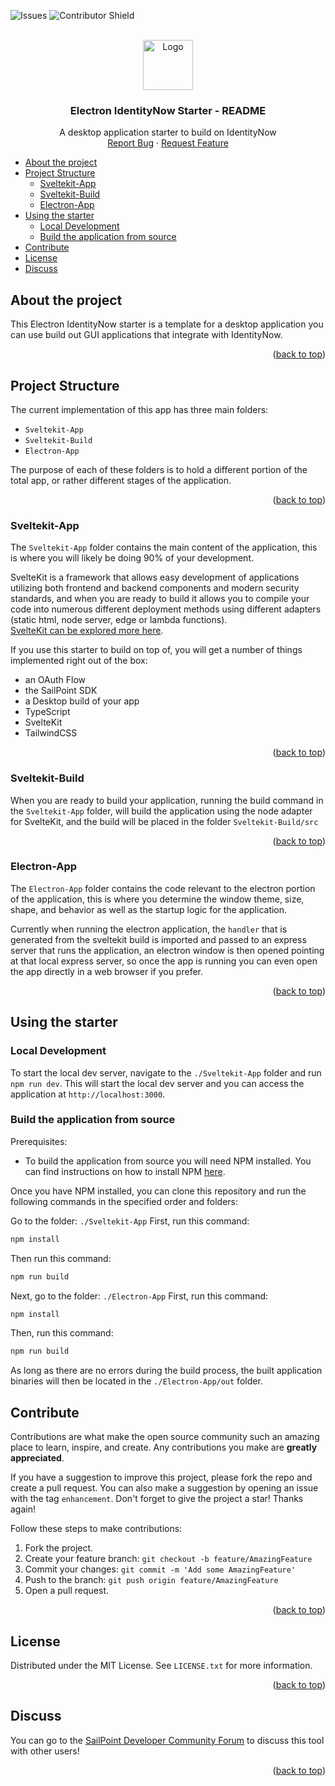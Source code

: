 <a id="readme-top"></a>

<!-- PROJECT SHIELDS -->

![Issues][issues-shield]
![Contributor Shield][contributor-shield]






[issues-shield]:https://img.shields.io/github/issues/sailpoint-oss/electron-identitynow-starter?label=Issues

[contributor-shield]:https://img.shields.io/github/contributors/sailpoint-oss/electron-identitynow-starter?label=Contributors

[product-screenshot]: ./assets/images/electron-identitynow-starter-output.png

<!-- PROJECT LOGO -->
<br />
<div align="center">
  <a href="https://github.com/othneildrew/Best-README-Template">
    <img src="https://avatars.githubusercontent.com/u/63106368?s=200&v=4" alt="Logo" width="80" height="80">
  </a>

  <h3 align="center">Electron IdentityNow Starter - README</h3>

  <p align="center">
    A desktop application starter to build on IdentityNow
    <br />
    <a href="https://github.com/sailpoint-oss/electron-identitynow-starter/issues/new?assignees=&labels=bug&projects=&template=bug-report.md&title=%5BBUG%5D+Your+Bug+Report+Here">Report Bug</a>
    ·
    <a href="https://github.com/sailpoint-oss/electron-identitynow-starter/issues/new?assignees=&labels=enhancement&projects=&template=feature-request.md&title=%5BFEATURE%5D+Your+Feature+Request+Here+">Request Feature</a>
  </p>
</div>

- [About the project](#about-the-project)
- [Project Structure](#project-structure)
  - [Sveltekit-App](#sveltekit-app)
  - [Sveltekit-Build](#sveltekit-build)
  - [Electron-App](#electron-app)
- [Using the starter](#using-the-starter)
  - [Local Development](#local-development)
  - [Build the application from source](#build-the-application-from-source)
- [Contribute](#contribute)
- [License](#license)
- [Discuss](#discuss)


<!-- ABOUT THE PROJECT -->
## About the project

<!-- <div align="center">
<img src="./assets/images/electron-identitynow-starter-output.png" width="500" height="" style="text-align:center">
</div> -->

This Electron IdentityNow starter is a template for a desktop application you can use build out GUI applications that integrate with IdentityNow.  

<p align="right">(<a href="#readme-top">back to top</a>)</p>

<!-- GETTING STARTED -->
## Project Structure

The current implementation of this app has three main folders:
- `Sveltekit-App`
- `Sveltekit-Build`
- `Electron-App`

The purpose of each of these folders is to hold a different portion of the total app, or rather different stages of the application.

<p align="right">(<a href="#readme-top">back to top</a>)</p>

### Sveltekit-App

The `Sveltekit-App` folder contains the main content of the application, this is where you will likely be doing 90% of your development. 

SvelteKit is a framework that allows easy development of applications utilizing both frontend and backend components and modern security standards, and when you are ready to build it allows you to compile your code into numerous different deployment methods using different adapters (static html, node server, edge or lambda functions).   
[SvelteKit can be explored more here](https://kit.svelte.dev).

If you use this starter to build on top of, you will get a number of things implemented right out of the box:  

- an OAuth Flow
- the SailPoint SDK
- a Desktop build of your app
- TypeScript
- SvelteKit
- TailwindCSS

<p align="right">(<a href="#readme-top">back to top</a>)</p>

### Sveltekit-Build

When you are ready to build your application, running the build command in the `Sveltekit-App` folder, will build the application using the node adapter for SvelteKit, and the build will be placed in the folder `Sveltekit-Build/src` 

<p align="right">(<a href="#readme-top">back to top</a>)</p>

### Electron-App

The `Electron-App` folder contains the code relevant to the electron portion of the application, this is where you determine the window theme, size, shape, and behavior as well as the startup logic for the application.

Currently when running the electron application, the `handler` that is generated from the sveltekit build is imported and passed to an express server that runs the application, an electron window is then opened pointing at that local express server, so once the app is running you can even open the app directly in a web browser if you prefer.

<p align="right">(<a href="#readme-top">back to top</a>)</p>

## Using the starter

### Local Development

To start the local dev server, navigate to the `./Sveltekit-App` folder and run `npm run dev`. 
This will start the local dev server and you can access the application at `http://localhost:3000`.

### Build the application from source

Prerequisites:
* To build the application from source you will need NPM installed. You can find instructions on how to install NPM [here](https://docs.npmjs.com/downloading-and-installing-node-js-and-npm).

Once you have NPM installed, you can clone this repository and run the following commands in the specified order and folders:

Go to the folder: `./Sveltekit-App`
First, run this command:
```bash
npm install
```

Then run this command:
```bash
npm run build
```

Next, go to the folder: `./Electron-App`
First, run this command: 
```bash
npm install
```

Then, run this command:
```bash
npm run build
```

As long as there are no errors during the build process, the built application binaries will then be located in the `./Electron-App/out` folder.


<!-- CONTRIBUTING -->
## Contribute

Contributions are what make the open source community such an amazing place to learn, inspire, and create. Any contributions you make are **greatly appreciated**.

If you have a suggestion to improve this project, please fork the repo and create a pull request. You can also make a suggestion by opening an issue with the tag `enhancement`.
Don't forget to give the project a star! Thanks again!

Follow these steps to make contributions:

1. Fork the project.
2. Create your feature branch: `git checkout -b feature/AmazingFeature`
3. Commit your changes: `git commit -m 'Add some AmazingFeature'`
4. Push to the branch: `git push origin feature/AmazingFeature`
5. Open a pull request. 

<p align="right">(<a href="#readme-top">back to top</a>)</p>

<!-- LICENSE -->
## License

Distributed under the MIT License. See `LICENSE.txt` for more information.

<p align="right">(<a href="#readme-top">back to top</a>)</p>

<!-- CONTACT -->
## Discuss
You can go to the [SailPoint Developer Community Forum](https://developer.sailpoint.com/discuss/tag/electron-identitynow-starter) to discuss this tool with other users! 

<p align="right">(<a href="#readme-top">back to top</a>)</p>
